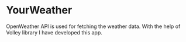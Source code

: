 # YourWeather
OpenWeather API is used for fetching the weather data. With the help of Volley library I have developed this app.
